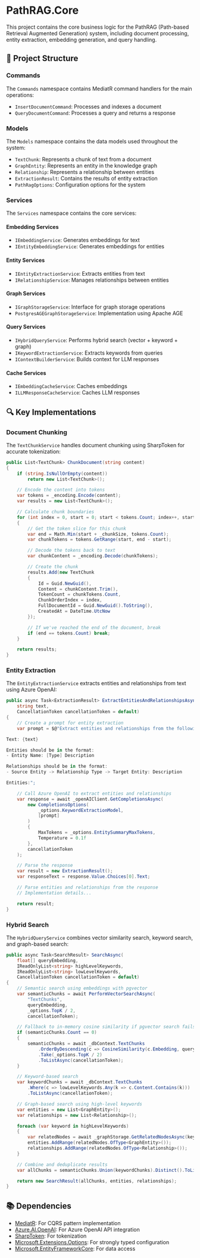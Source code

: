 # PathRAG.Core

This project contains the core business logic for the PathRAG (Path-based Retrieval Augmented Generation) system, including document processing, entity extraction, embedding generation, and query handling.

## 🧩 Project Structure

### Commands

The `Commands` namespace contains MediatR command handlers for the main operations:

- `InsertDocumentCommand`: Processes and indexes a document
- `QueryDocumentCommand`: Processes a query and returns a response

### Models

The `Models` namespace contains the data models used throughout the system:

- `TextChunk`: Represents a chunk of text from a document
- `GraphEntity`: Represents an entity in the knowledge graph
- `Relationship`: Represents a relationship between entities
- `ExtractionResult`: Contains the results of entity extraction
- `PathRagOptions`: Configuration options for the system

### Services

The `Services` namespace contains the core services:

#### Embedding Services

- `IEmbeddingService`: Generates embeddings for text
- `IEntityEmbeddingService`: Generates embeddings for entities

#### Entity Services

- `IEntityExtractionService`: Extracts entities from text
- `IRelationshipService`: Manages relationships between entities

#### Graph Services

- `IGraphStorageService`: Interface for graph storage operations
- `PostgresAGEGraphStorageService`: Implementation using Apache AGE

#### Query Services

- `IHybridQueryService`: Performs hybrid search (vector + keyword + graph)
- `IKeywordExtractionService`: Extracts keywords from queries
- `IContextBuilderService`: Builds context for LLM responses

#### Cache Services

- `IEmbeddingCacheService`: Caches embeddings
- `ILLMResponseCacheService`: Caches LLM responses

## 🔍 Key Implementations

### Document Chunking

The `TextChunkService` handles document chunking using SharpToken for accurate tokenization:

```csharp
public List<TextChunk> ChunkDocument(string content)
{
    if (string.IsNullOrEmpty(content))
        return new List<TextChunk>();

    // Encode the content into tokens
    var tokens = _encoding.Encode(content);
    var results = new List<TextChunk>();

    // Calculate chunk boundaries
    for (int index = 0, start = 0; start < tokens.Count; index++, start += (_chunkSize - _chunkOverlap))
    {
        // Get the token slice for this chunk
        var end = Math.Min(start + _chunkSize, tokens.Count);
        var chunkTokens = tokens.GetRange(start, end - start);

        // Decode the tokens back to text
        var chunkContent = _encoding.Decode(chunkTokens);

        // Create the chunk
        results.Add(new TextChunk
        {
            Id = Guid.NewGuid(),
            Content = chunkContent.Trim(),
            TokenCount = chunkTokens.Count,
            ChunkOrderIndex = index,
            FullDocumentId = Guid.NewGuid().ToString(),
            CreatedAt = DateTime.UtcNow
        });

        // If we've reached the end of the document, break
        if (end == tokens.Count) break;
    }

    return results;
}
```

### Entity Extraction

The `EntityExtractionService` extracts entities and relationships from text using Azure OpenAI:

```csharp
public async Task<ExtractionResult> ExtractEntitiesAndRelationshipsAsync(
    string text,
    CancellationToken cancellationToken = default)
{
    // Create a prompt for entity extraction
    var prompt = $@"Extract entities and relationships from the following text:

Text: {text}

Entities should be in the format:
- Entity Name: [Type] Description

Relationships should be in the format:
- Source Entity -> Relationship Type -> Target Entity: Description

Entities:";

    // Call Azure OpenAI to extract entities and relationships
    var response = await _openAIClient.GetCompletionsAsync(
        new CompletionsOptions(
            _options.KeywordExtractionModel,
            [prompt]
        )
        {
            MaxTokens = _options.EntitySummaryMaxTokens,
            Temperature = 0.1f
        },
        cancellationToken
    );

    // Parse the response
    var result = new ExtractionResult();
    var responseText = response.Value.Choices[0].Text;

    // Parse entities and relationships from the response
    // Implementation details...

    return result;
}
```

### Hybrid Search

The `HybridQueryService` combines vector similarity search, keyword search, and graph-based search:

```csharp
public async Task<SearchResult> SearchAsync(
    float[] queryEmbedding,
    IReadOnlyList<string> highLevelKeywords,
    IReadOnlyList<string> lowLevelKeywords,
    CancellationToken cancellationToken = default)
{
    // Semantic search using embeddings with pgvector
    var semanticChunks = await PerformVectorSearchAsync(
        "TextChunks",
        queryEmbedding,
        _options.TopK / 2,
        cancellationToken);

    // Fallback to in-memory cosine similarity if pgvector search fails
    if (semanticChunks.Count == 0)
    {
        semanticChunks = await _dbContext.TextChunks
            .OrderByDescending(c => CosineSimilarity(c.Embedding, queryEmbedding))
            .Take(_options.TopK / 2)
            .ToListAsync(cancellationToken);
    }

    // Keyword-based search
    var keywordChunks = await _dbContext.TextChunks
        .Where(c => lowLevelKeywords.Any(k => c.Content.Contains(k)))
        .ToListAsync(cancellationToken);

    // Graph-based search using high-level keywords
    var entities = new List<GraphEntity>();
    var relationships = new List<Relationship>();

    foreach (var keyword in highLevelKeywords)
    {
        var relatedNodes = await _graphStorage.GetRelatedNodesAsync(keyword);
        entities.AddRange(relatedNodes.OfType<GraphEntity>());
        relationships.AddRange(relatedNodes.OfType<Relationship>());
    }

    // Combine and deduplicate results
    var allChunks = semanticChunks.Union(keywordChunks).Distinct().ToList();

    return new SearchResult(allChunks, entities, relationships);
}
```

## 📚 Dependencies

- [MediatR](https://github.com/jbogard/MediatR): For CQRS pattern implementation
- [Azure.AI.OpenAI](https://www.nuget.org/packages/Azure.AI.OpenAI/): For Azure OpenAI API integration
- [SharpToken](https://github.com/dmitry-brazhenko/SharpToken): For tokenization
- [Microsoft.Extensions.Options](https://www.nuget.org/packages/Microsoft.Extensions.Options/): For strongly typed configuration
- [Microsoft.EntityFrameworkCore](https://www.nuget.org/packages/Microsoft.EntityFrameworkCore/): For data access
